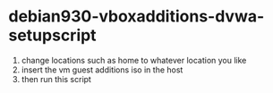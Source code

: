 # debian930-vboxadditions-dvwa-setupscript
1. change locations such as home to whatever location you like
2. insert the vm guest additions iso in the host
3. then run this script
